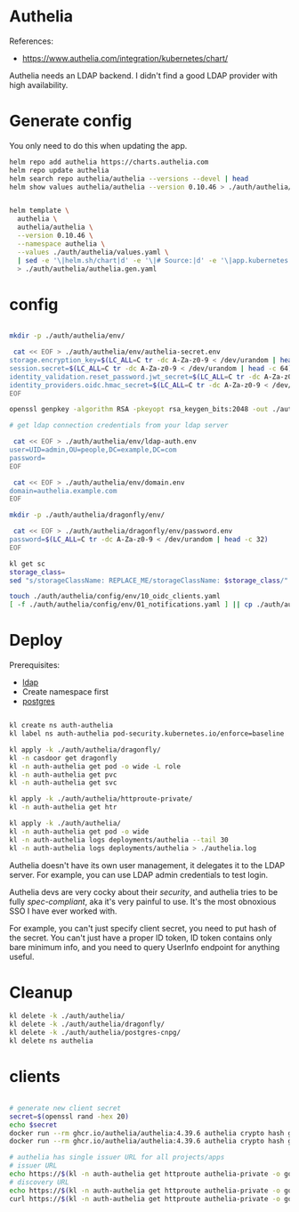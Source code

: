 
# Authelia

References:
- https://www.authelia.com/integration/kubernetes/chart/

Authelia needs an LDAP backend.
I didn't find a good LDAP provider with high availability.

# Generate config

You only need to do this when updating the app.

```bash
helm repo add authelia https://charts.authelia.com
helm repo update authelia
helm search repo authelia/authelia --versions --devel | head
helm show values authelia/authelia --version 0.10.46 > ./auth/authelia/default-values.yaml
```

```bash

helm template \
  authelia \
  authelia/authelia \
  --version 0.10.46 \
  --namespace authelia \
  --values ./auth/authelia/values.yaml \
  | sed -e '\|helm.sh/chart|d' -e '\|# Source:|d' -e '\|app.kubernetes.io/managed-by|d' -e '\|app.kubernetes.io/part-of|d' -e '\|app.kubernetes.io/version|d' \
  > ./auth/authelia/authelia.gen.yaml

```

# config

```bash

mkdir -p ./auth/authelia/env/

 cat << EOF > ./auth/authelia/env/authelia-secret.env
storage.encryption_key=$(LC_ALL=C tr -dc A-Za-z0-9 < /dev/urandom | head -c 64)
session.secret=$(LC_ALL=C tr -dc A-Za-z0-9 < /dev/urandom | head -c 64)
identity_validation.reset_password.jwt_secret=$(LC_ALL=C tr -dc A-Za-z0-9 < /dev/urandom | head -c 64)
identity_providers.oidc.hmac_secret=$(LC_ALL=C tr -dc A-Za-z0-9 < /dev/urandom | head -c 64)
EOF

openssl genpkey -algorithm RSA -pkeyopt rsa_keygen_bits:2048 -out ./auth/authelia/env/jwks_key

# get ldap connection credentials from your ldap server

 cat << EOF > ./auth/authelia/env/ldap-auth.env
user=UID=admin,OU=people,DC=example,DC=com
password=
EOF

 cat << EOF > ./auth/authelia/env/domain.env
domain=authelia.example.com
EOF

mkdir -p ./auth/authelia/dragonfly/env/

 cat << EOF > ./auth/authelia/dragonfly/env/password.env
password=$(LC_ALL=C tr -dc A-Za-z0-9 < /dev/urandom | head -c 32)
EOF

kl get sc
storage_class=
sed "s/storageClassName: REPLACE_ME/storageClassName: $storage_class/" ./auth/authelia/dragonfly/dragonfly-authelia.template.yaml > ./auth/authelia/dragonfly/env/dragonfly-authelia.yaml

touch ./auth/authelia/config/env/10_oidc_clients.yaml
[ -f ./auth/authelia/config/env/01_notifications.yaml ] || cp ./auth/authelia/config/01_notifications-filesystem.yaml ./auth/authelia/config/env/01_notifications.yaml

```

# Deploy

Prerequisites:
- [ldap](../lldap/readme.md)
- Create namespace first
- [postgres](./postgres-cnpg/readme.md)

```bash

kl create ns auth-authelia
kl label ns auth-authelia pod-security.kubernetes.io/enforce=baseline

kl apply -k ./auth/authelia/dragonfly/
kl -n casdoor get dragonfly
kl -n auth-authelia get pod -o wide -L role
kl -n auth-authelia get pvc
kl -n auth-authelia get svc

kl apply -k ./auth/authelia/httproute-private/
kl -n auth-authelia get htr

kl apply -k ./auth/authelia/
kl -n auth-authelia get pod -o wide
kl -n auth-authelia logs deployments/authelia --tail 30
kl -n auth-authelia logs deployments/authelia > ./authelia.log

```

Authelia doesn't have its own user management, it delegates it to the LDAP server.
For example, you can use LDAP admin credentials to test login.

Authelia devs are very cocky about their _security_, and authelia tries to be fully _spec-compliant_,
aka it's very painful to use.
It's the most obnoxious SSO I have ever worked with.

For example, you can't just specify client secret, you need to put hash of the secret.
You can't just have a proper ID token, ID token contains only bare minimum info,
and you need to query UserInfo endpoint for anything useful.

# Cleanup

```bash
kl delete -k ./auth/authelia/
kl delete -k ./auth/authelia/dragonfly/
kl delete -k ./auth/authelia/postgres-cnpg/
kl delete ns authelia
```

# clients

```bash

# generate new client secret
secret=$(openssl rand -hex 20)
echo $secret
docker run --rm ghcr.io/authelia/authelia:4.39.6 authelia crypto hash generate pbkdf2 --variant sha512 --password $secret --random.charset rfc3986
docker run --rm ghcr.io/authelia/authelia:4.39.6 authelia crypto hash generate pbkdf2 --help

# authelia has single issuer URL for all projects/apps
# issuer URL
echo https://$(kl -n auth-authelia get httproute authelia-private -o go-template --template "{{ (index .spec.hostnames 0)}}")
# discovery URL
echo https://$(kl -n auth-authelia get httproute authelia-private -o go-template --template "{{ (index .spec.hostnames 0)}}")/.well-known/openid-configuration
curl https://$(kl -n auth-authelia get httproute authelia-private -o go-template --template "{{ (index .spec.hostnames 0)}}")/.well-known/openid-configuration | jq

```
